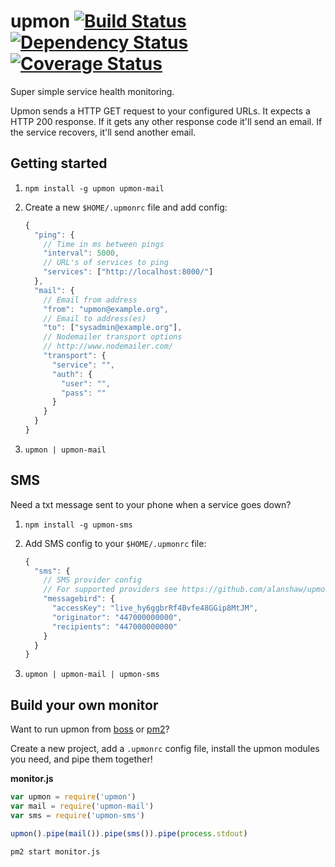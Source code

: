 # upmon [![Build Status](https://travis-ci.org/alanshaw/upmon.svg?branch=master)](https://travis-ci.org/alanshaw/upmon) [![Dependency Status](https://david-dm.org/alanshaw/upmon.svg?style=flat)](https://david-dm.org/alanshaw/upmon) [![Coverage Status](https://img.shields.io/coveralls/alanshaw/upmon/master.svg?style=flat)](https://coveralls.io/r/alanshaw/upmon)

Super simple service health monitoring.

Upmon sends a HTTP GET request to your configured URLs. It expects a HTTP 200 response. If it gets any other response code it'll send an email. If the service recovers, it'll send another email.

## Getting started

1. `npm install -g upmon upmon-mail`
2. Create a new `$HOME/.upmonrc` file and add config:

    ```js
    {
      "ping": {
        // Time in ms between pings
        "interval": 5000,
        // URL's of services to ping
        "services": ["http://localhost:8000/"]
      },
      "mail": {
        // Email from address
        "from": "upmon@example.org",
        // Email to address(es)
        "to": ["sysadmin@example.org"],
        // Nodemailer transport options
        // http://www.nodemailer.com/
        "transport": { 
          "service": "",
          "auth": {
            "user": "",
            "pass": ""
          } 
        }
      }
    }
    ```

3. `upmon | upmon-mail`

## SMS

Need a txt message sent to your phone when a service goes down?

1. `npm install -g upmon-sms`
2. Add SMS config to your `$HOME/.upmonrc` file:

    ```js
    {
      "sms": {
        // SMS provider config
        // For supported providers see https://github.com/alanshaw/upmon-sms
        "messagebird": {
          "accessKey": "live_hy6ggbrRf4Bvfe48GGip8MtJM",
          "originator": "447000000000",
          "recipients": "447000000000"
        }
      }
    }
    ```

3. `upmon | upmon-mail | upmon-sms`

## Build your own monitor

Want to run upmon from [boss](https://www.npmjs.com/package/process-boss) or [pm2](https://www.npmjs.com/package/pm2)?

Create a new project, add a `.upmonrc` config file, install the upmon modules you need, and pipe them together!

**monitor.js**
```js
var upmon = require('upmon')
var mail = require('upmon-mail')
var sms = require('upmon-sms')

upmon().pipe(mail()).pipe(sms()).pipe(process.stdout)
```

```sh
pm2 start monitor.js
```



